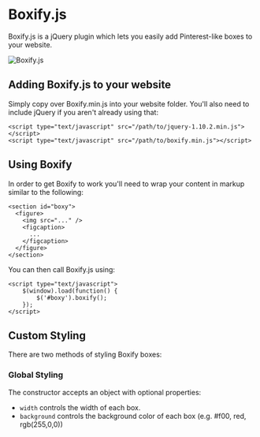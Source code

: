 # Boxify.js

Boxify.js is a jQuery plugin which lets you easily add Pinterest-like boxes to your website.

![Boxify.js](http://i.imgur.com/h0u3TZG.png)

## Adding Boxify.js to your website

Simply copy over Boxify.min.js into your website folder. You'll also need to include jQuery if you aren't already using that:

```
<script type="text/javascript" src="/path/to/jquery-1.10.2.min.js"></script>
<script type="text/javascript" src="/path/to/boxify.min.js"></script>
```

## Using Boxify

In order to get Boxify to work you'll need to wrap your content in markup similar to the following:

```
<section id="boxy">
  <figure>
    <img src="..." />
    <figcaption>
      ...
    </figcaption>
  </figure>
</section>
```

You can then call Boxify.js using:

```
<script type="text/javascript">
	$(window).load(function() {
		$('#boxy').boxify();
	});
</script>
```

## Custom Styling

There are two methods of styling Boxify boxes:

### Global Styling

The constructor accepts an object with optional properties:

 * `width` controls the width of each box.
 * `background` controls the background color of each box (e.g. #f00, red, rgb(255,0,0))
